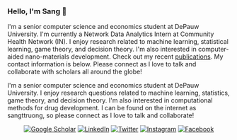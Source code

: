 ### Hello, I'm Sang 👋

I'm a senior computer science and economics student at DePauw University. I'm currently a Network Data Analytics Intern at Community Health Network (IN). I enjoy research related to machine learning, statistical learning, game theory, and decision theory. I'm also interested in computer-aided nano-materials development. Check out my recent <a href="https://scholar.google.com/citations?user=3vc6zDsAAAAJ&hl=en">publications</a>. My contact information is below. Please connect as I love to talk and collaborate with scholars all around the globe!

I'm a senior computer science and economics student at DePauw University. I enjoy research questions related to machine learning, statistics, game theory, and decision theory. I'm also interested in computational methods for drug development. I can be found on the internet as sangttruong, so please connect as I love to talk and collaborate!

<p align="center">
<a href="https://scholar.google.com/citations?user=3vc6zDsAAAAJ&hl=en">
<img src="https://img.shields.io/badge/-Google Scholar-%239146FF" alt="Google Scholar" /></a> 
<a href="https://www.linkedin.com/in/sangttruong/">
<img src="https://img.shields.io/badge/-LinkedIn-%233781da" alt="LinkedIn"/></a> 
<a href="https://www.twitter.com/sangttruong">
<img src="https://img.shields.io/badge/-Twitter-%231DA1F2" alt="Twitter" /></a> 
<a href="https://www.instagram.com/sangttruong">
<img src="https://img.shields.io/badge/-Instagram-%23eb13a5" alt="Instagram" /></a> 
<a href="https://www.facebook.com/sangttruong0">
<img src="https://img.shields.io/badge/-Facebook-%4eb13a5" alt="Facebook" /></a> 
</p>
